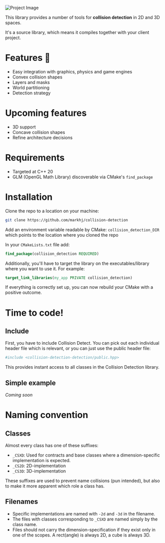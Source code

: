 ![Project Image](https://res.cloudinary.com/drfztvfdh/image/upload/v1706348147/Github/Collision_detection_hmgqnl.jpg)

This library provides a number of tools for **collision detection** in 2D and 3D spaces.

It's a source library, which means it compiles together with your client project.

# Features 🌿
- Easy integration with graphics, physics and game engines
- Convex collision shapes
- Layers and masks
- World partitioning
- Detection strategy

# Upcoming features
- 3D support
- Concave collision shapes
- Refine architecture decisions

# Requirements
- Targeted at C++ 20
- GLM (OpenGL Math Library) discoverable via CMake's ``find_package``

# Installation
Clone the repo to a location on your machine:

````bash
git clone https://github.com/markhj/collision-detection
````

Add an environment variable readable by CMake: ``collision_detection_DIR`` which points to the location where you cloned the repo

In your ``CMakeLists.txt`` file add:

````cmake
find_package(collision_detection REQUIRED)
````

Additionally, you'll have to target the library on the executables/library where you want to use it. For example:

````cmake
target_link_libraries(my_app PRIVATE collision_detection)
````

If everything is correctly set up, you can now rebuild your CMake with a positive outcome.

# Time to code!
## Include
First, you have to include Collision Detect. You can pick out each individual header file which is relevant,
or you can just use the public header file:

````cmake
#include <collision-detection-detection/public.hpp>
````

This provides instant access to all classes in the Collision Detection library.

## Simple example
_Coming soon_

# Naming convention
## Classes
Almost every class has one of these suffixes:

- ``_CSXD``: Used for contracts and base classes where a dimension-specific implementation is expected.
- ``_CS2D``: 2D-implementation
- ``_CS3D``: 3D-implementation

These suffixes are used to prevent name collisions (pun intended), but also
to make it more apparent which role a class has.

## Filenames

- Specific implementations are named with ``-2d`` and ``-3d`` in the filename.
- The files with classes corresponding to ``_CSXD`` are named simply by the class name.
- Files should not carry the dimension-specification if they exist only in one of the scopes. A rect(angle) is always 2D, a cube is always 3D.